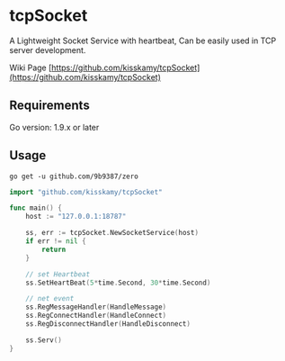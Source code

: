 # tcpSocket
A Lightweight Socket Service with heartbeat, Can be easily used in TCP server development.

Wiki Page [https://github.com/kisskamy/tcpSocket](https://github.com/kisskamy/tcpSocket)

## Requirements

Go version: 1.9.x or later

## Usage

```
go get -u github.com/9b9387/zero
```

```go
import "github.com/kisskamy/tcpSocket"

func main() {
 	host := "127.0.0.1:18787"

 	ss, err := tcpSocket.NewSocketService(host)
	if err != nil {
		return
	}

	// set Heartbeat
	ss.SetHeartBeat(5*time.Second, 30*time.Second)

	// net event
	ss.RegMessageHandler(HandleMessage)
	ss.RegConnectHandler(HandleConnect)
	ss.RegDisconnectHandler(HandleDisconnect)

	ss.Serv()
}

